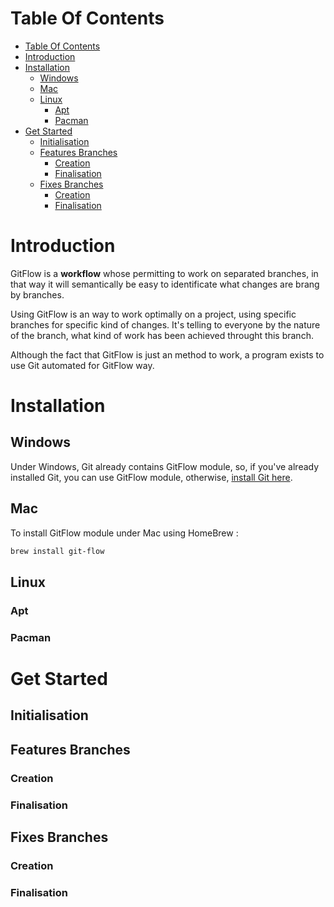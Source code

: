 # Table Of Contents

- [Table Of Contents](#table-of-contents)
- [Introduction](#introduction)
- [Installation](#installation)
  - [Windows](#windows)
  - [Mac](#mac)
  - [Linux](#linux)
    - [Apt](#apt)
    - [Pacman](#pacman)
- [Get Started](#get-started)
  - [Initialisation](#initialisation)
  - [Features Branches](#features-branches)
    - [Creation](#creation)
    - [Finalisation](#finalisation)
  - [Fixes Branches](#fixes-branches)
    - [Creation](#creation-1)
    - [Finalisation](#finalisation-1)

# Introduction

GitFlow is a **workflow** whose permitting to work on separated branches, in that way it will semantically be easy to identificate what changes are brang by branches.

Using GitFlow is an way to work optimally on a project, using specific branches for specific kind of changes.
It's telling to everyone by the nature of the branch, what kind of work has been achieved throught this branch.

Although the fact that GitFlow is just an method to work, a program exists to use Git automated for GitFlow way.

# Installation

## Windows

Under Windows, Git already contains GitFlow module, so, if you've already installed Git, you can use GitFlow module, otherwise, [install Git here](https://git-scm.com/download/win).

## Mac

To install GitFlow module under Mac using HomeBrew :

```sh
brew install git-flow
```

## Linux

### Apt

### Pacman

# Get Started

## Initialisation

## Features Branches

### Creation

### Finalisation

## Fixes Branches

### Creation

### Finalisation
